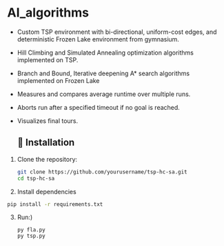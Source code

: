 # AI_algorithms

- Custom TSP environment with bi-directional, uniform-cost edges, and deterministic Frozen Lake environment from gymnasium.
- Hill Climbing and Simulated Annealing optimization algorithms implemented on TSP.
- Branch and Bound, Iterative deepening A* search algorithms implemented on Frozen Lake
- Measures and compares average runtime over multiple runs.
- Aborts run after a specified timeout if no goal is reached.
- Visualizes final tours.

  ## 🔧 Installation

1. Clone the repository:

   ```bash
   git clone https://github.com/yourusername/tsp-hc-sa.git
   cd tsp-hc-sa

2. Install dependencies
  ```bash
  pip install -r requirements.txt
```

3. Run:)
   ```
   py fla.py
   py tsp.py
 


